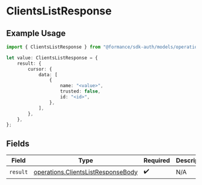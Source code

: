 # ClientsListResponse

## Example Usage

```typescript
import { ClientsListResponse } from "@formance/sdk-auth/models/operations";

let value: ClientsListResponse = {
    result: {
        cursor: {
            data: [
                {
                    name: "<value>",
                    trusted: false,
                    id: "<id>",
                },
            ],
        },
    },
};
```

## Fields

| Field                                                                                    | Type                                                                                     | Required                                                                                 | Description                                                                              |
| ---------------------------------------------------------------------------------------- | ---------------------------------------------------------------------------------------- | ---------------------------------------------------------------------------------------- | ---------------------------------------------------------------------------------------- |
| `result`                                                                                 | [operations.ClientsListResponseBody](../../models/operations/clientslistresponsebody.md) | :heavy_check_mark:                                                                       | N/A                                                                                      |